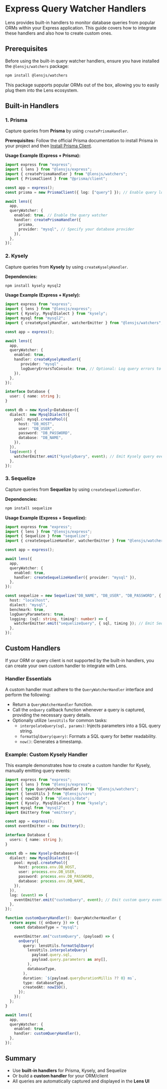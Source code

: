 # Express Query Watcher Handlers

Lens provides built-in handlers to monitor database queries from popular ORMs within your Express application. This guide covers how to integrate these handlers and also how to create custom ones.

## Prerequisites

Before using the built-in query watcher handlers, ensure you have installed the `@lensjs/watchers` package:

```bash
npm install @lensjs/watchers
```

This package supports popular ORMs out of the box, allowing you to easily plug them into the Lens ecosystem.

## Built-in Handlers

### 1. Prisma

Capture queries from **Prisma** by using `createPrismaHandler`.

**Prerequisites:**
Follow the official Prisma documentation to install Prisma in your project and then [Install Prisma Client](https://www.prisma.io/docs/getting-started/setup-prisma/start-from-scratch/relational-databases/install-prisma-client-typescript-planetscale).

**Usage Example (Express + Prisma):**

```ts
import express from "express";
import { lens } from "@lensjs/express";
import { createPrismaHandler } from "@lensjs/watchers";
import { PrismaClient } from "@prisma/client";

const app = express();
const prisma = new PrismaClient({ log: ["query"] }); // Enable query logging for Prisma

await lens({
  app,
  queryWatcher: {
    enabled: true, // Enable the query watcher
    handler: createPrismaHandler({
      prisma,
      provider: "mysql", // Specify your database provider
    }),
  },
});
```

### 2. Kysely

Capture queries from **Kysely** by using `createKyselyHandler`.

**Dependencies:**

```bash
npm install kysely mysql2
```

**Usage Example (Express + Kysely):**

```ts
import express from "express";
import { lens } from "@lensjs/express";
import { Kysely, MysqlDialect } from "kysely";
import mysql from "mysql2";
import { createKyselyHandler, watcherEmitter } from "@lensjs/watchers";

const app = express();

await lens({
  app,
  queryWatcher: {
    enabled: true,
    handler: createKyselyHandler({
       provider: "mysql" ,
       logQueryErrorsToConsole: true, // Optional: Log query errors to the console (default is true)
    }),
  },
});

interface Database {
  user: { name: string };
}

const db = new Kysely<Database>({
  dialect: new MysqlDialect({
    pool: mysql.createPool({
      host: "DB_HOST",
      user: "DB_USER",
      password: "DB_PASSWORD",
      database: "DB_NAME",
    }),
  }),
  log(event) {
    watcherEmitter.emit("kyselyQuery", event); // Emit Kysely query events to Lens
  },
});
```

### 3. Sequelize

Capture queries from **Sequelize** by using `createSequelizeHandler`.

**Dependencies:**

```bash
npm install sequelize
```

**Usage Example (Express + Sequelize):**

```ts
import express from "express";
import { lens } from "@lensjs/express";
import { Sequelize } from "sequelize";
import { createSequelizeHandler, watcherEmitter } from "@lensjs/watchers";

const app = express();

await lens({
  app,
  queryWatcher: {
    enabled: true,
    handler: createSequelizeHandler({ provider: "mysql" }),
  },
});

const sequelize = new Sequelize("DB_NAME", "DB_USER", "DB_PASSWORD", {
  host: "localhost",
  dialect: "mysql",
  benchmark: true,
  logQueryParameters: true,
  logging: (sql: string, timing?: number) => {
    watcherEmitter.emit("sequelizeQuery", { sql, timing }); // Emit Sequelize query events to Lens
  },
});
```

## Custom Handlers

If your ORM or query client is not supported by the built-in handlers, you can create your own custom handler to integrate with Lens.

### Handler Essentials

A custom handler must adhere to the `QueryWatcherHandler` interface and perform the following:

*   Return a `QueryWatcherHandler` function.
*   Call the `onQuery` callback function whenever a query is captured, providing the necessary query details.
*   Optionally utilize `lensUtils` for common tasks:
    *   `interpolateQuery(sql, params)`: Injects parameters into a SQL query string.
    *   `formatSqlQuery(query)`: Formats a SQL query for better readability.
    *   `now()`: Generates a timestamp.

### Example: Custom Kysely Handler

This example demonstrates how to create a custom handler for Kysely, manually emitting query events:

```ts
import express from "express";
import { lens } from "@lensjs/express";
import { type QueryWatcherHandler } from "@lensjs/watchers";
import { lensUtils } from "@lensjs/core";
import { nowISO } from "@lensjs/date";
import { Kysely, MysqlDialect } from "kysely";
import mysql from "mysql2";
import Emittery from "emittery";

const app = express();
const eventEmitter = new Emittery();

interface Database {
  users: { name: string };
}

const db = new Kysely<Database>({
  dialect: new MysqlDialect({
    pool: mysql.createPool({
      host: process.env.DB_HOST,
      user: process.env.DB_USER,
      password: process.env.DB_PASSWORD,
      database: process.env.DB_NAME,
    }),
  }),
  log: (event) => {
    eventEmitter.emit("customQuery", event); // Emit custom query events
  },
});

function customQueryHandler(): QueryWatcherHandler {
  return async ({ onQuery }) => {
    const databaseType = "mysql";

    eventEmitter.on("customQuery", (payload) => {
      onQuery({
        query: lensUtils.formatSqlQuery(
          lensUtils.interpolateQuery(
            payload.query.sql,
            payload.query.parameters as any[],
          ),
          databaseType,
        ),
        duration: `${payload.queryDurationMillis ?? 0} ms`,
        type: databaseType,
        createdAt: nowISO(),
      });
    });
  };
}

await lens({
  app,
  queryWatcher: {
    enabled: true,
    handler: customQueryHandler(),
  },
});
```

## Summary

- Use **built-in handlers** for Prisma, Kysely, and Sequelize  
- Or build a **custom handler** for your ORM/client  
- All queries are automatically captured and displayed in the **Lens UI**